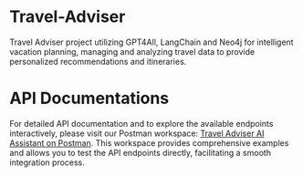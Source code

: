 # Travel-Adviser
Travel Adviser project utilizing GPT4All, LangChain and Neo4j for intelligent vacation planning, managing and analyzing travel data to provide personalized recommendations and itineraries.

# API Documentations
For detailed API documentation and to explore the available endpoints interactively, please visit our Postman workspace: [Travel Adviser AI Assistant on Postman](https://www.postman.com/abowfzl/workspace/travel-adviser/overview). This workspace provides comprehensive examples and allows you to test the API endpoints directly, facilitating a smooth integration process.

